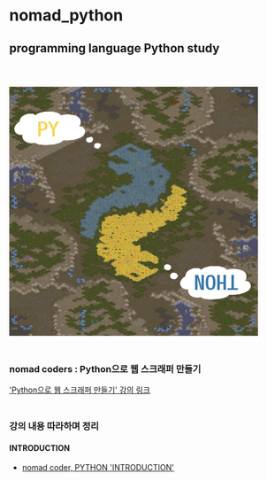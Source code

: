 # nomad_python
## programming language Python study
　  
　  
![enrollment_course](https://github.com/nimkoes/nomad_python/blob/main/assets/python_custom_logo.png?raw=true "enrollment_course")
　  
　  
  ### nomad coders : Python으로 웹 스크래퍼 만들기  
['Python으로 웹 스크래퍼 만들기' 강의 링크][link_course]
　  
　  
  ### **강의 내용 따라하며 정리**

#### INTRODUCTION
 - [nomad coder, PYTHON 'INTRODUCTION'][link_blog_001]  




[link_course]:https://nomadcoders.co/python-for-beginners/lobby
[link_blog_001]:https://xxxelppa.tistory.com/306


